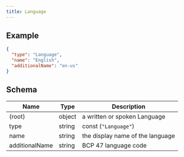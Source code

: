 ```yaml
---
title: Language
---
```

## Example



```json
{
  "type": "Language",
  "name": "English",
  "additionalName": "en-us"
}
```

## Schema

| Name | Type | Description |
|---|---|---|
| (root) | object | a written or spoken Language |
| type | string | const (`"Language"`)  |
| name | string | the display name of the language |
| additionalName | string | BCP 47 language code |

